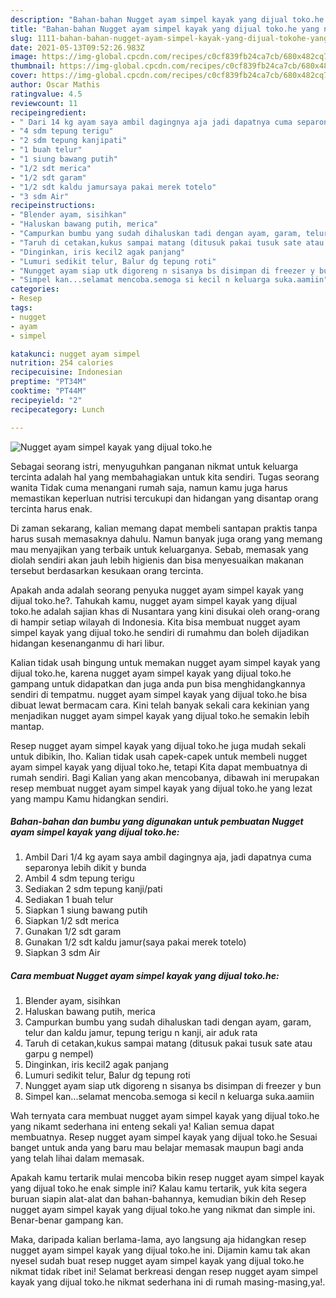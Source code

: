 ```yaml
---
description: "Bahan-bahan Nugget ayam simpel kayak yang dijual toko.he yang nikmat dan Mudah Dibuat"
title: "Bahan-bahan Nugget ayam simpel kayak yang dijual toko.he yang nikmat dan Mudah Dibuat"
slug: 1111-bahan-bahan-nugget-ayam-simpel-kayak-yang-dijual-tokohe-yang-nikmat-dan-mudah-dibuat
date: 2021-05-13T09:52:26.983Z
image: https://img-global.cpcdn.com/recipes/c0cf839fb24ca7cb/680x482cq70/nugget-ayam-simpel-kayak-yang-dijual-tokohe-foto-resep-utama.jpg
thumbnail: https://img-global.cpcdn.com/recipes/c0cf839fb24ca7cb/680x482cq70/nugget-ayam-simpel-kayak-yang-dijual-tokohe-foto-resep-utama.jpg
cover: https://img-global.cpcdn.com/recipes/c0cf839fb24ca7cb/680x482cq70/nugget-ayam-simpel-kayak-yang-dijual-tokohe-foto-resep-utama.jpg
author: Oscar Mathis
ratingvalue: 4.5
reviewcount: 11
recipeingredient:
- " Dari 14 kg ayam saya ambil dagingnya aja jadi dapatnya cuma separonya lebih dikit y bunda"
- "4 sdm tepung terigu"
- "2 sdm tepung kanjipati"
- "1 buah telur"
- "1 siung bawang putih"
- "1/2 sdt merica"
- "1/2 sdt garam"
- "1/2 sdt kaldu jamursaya pakai merek totelo"
- "3 sdm Air"
recipeinstructions:
- "Blender ayam, sisihkan"
- "Haluskan bawang putih, merica"
- "Campurkan bumbu yang sudah dihaluskan tadi dengan ayam, garam, telur dan kaldu jamur, tepung terigu n kanji, air aduk rata"
- "Taruh di cetakan,kukus sampai matang (ditusuk pakai tusuk sate atau garpu g nempel)"
- "Dinginkan, iris kecil2 agak panjang"
- "Lumuri sedikit telur, Balur dg tepung roti"
- "Nungget ayam siap utk digoreng n sisanya bs disimpan di freezer y bun"
- "Simpel kan...selamat mencoba.semoga si kecil n keluarga suka.aamiin"
categories:
- Resep
tags:
- nugget
- ayam
- simpel

katakunci: nugget ayam simpel 
nutrition: 254 calories
recipecuisine: Indonesian
preptime: "PT34M"
cooktime: "PT44M"
recipeyield: "2"
recipecategory: Lunch

---
```



![Nugget ayam simpel kayak yang dijual toko.he](https://img-global.cpcdn.com/recipes/c0cf839fb24ca7cb/680x482cq70/nugget-ayam-simpel-kayak-yang-dijual-tokohe-foto-resep-utama.jpg)

Sebagai seorang istri, menyuguhkan panganan nikmat untuk keluarga tercinta adalah hal yang membahagiakan untuk kita sendiri. Tugas seorang  wanita Tidak cuma menangani rumah saja, namun kamu juga harus memastikan keperluan nutrisi tercukupi dan hidangan yang disantap orang tercinta harus enak.

Di zaman  sekarang, kalian memang dapat membeli santapan praktis tanpa harus susah memasaknya dahulu. Namun banyak juga orang yang memang mau menyajikan yang terbaik untuk keluarganya. Sebab, memasak yang diolah sendiri akan jauh lebih higienis dan bisa menyesuaikan makanan tersebut berdasarkan kesukaan orang tercinta. 



Apakah anda adalah seorang penyuka nugget ayam simpel kayak yang dijual toko.he?. Tahukah kamu, nugget ayam simpel kayak yang dijual toko.he adalah sajian khas di Nusantara yang kini disukai oleh orang-orang di hampir setiap wilayah di Indonesia. Kita bisa membuat nugget ayam simpel kayak yang dijual toko.he sendiri di rumahmu dan boleh dijadikan hidangan kesenanganmu di hari libur.

Kalian tidak usah bingung untuk memakan nugget ayam simpel kayak yang dijual toko.he, karena nugget ayam simpel kayak yang dijual toko.he gampang untuk didapatkan dan juga anda pun bisa menghidangkannya sendiri di tempatmu. nugget ayam simpel kayak yang dijual toko.he bisa dibuat lewat bermacam cara. Kini telah banyak sekali cara kekinian yang menjadikan nugget ayam simpel kayak yang dijual toko.he semakin lebih mantap.

Resep nugget ayam simpel kayak yang dijual toko.he juga mudah sekali untuk dibikin, lho. Kalian tidak usah capek-capek untuk membeli nugget ayam simpel kayak yang dijual toko.he, tetapi Kita dapat membuatnya di rumah sendiri. Bagi Kalian yang akan mencobanya, dibawah ini merupakan resep membuat nugget ayam simpel kayak yang dijual toko.he yang lezat yang mampu Kamu hidangkan sendiri.

<!--inarticleads1-->

##### Bahan-bahan dan bumbu yang digunakan untuk pembuatan Nugget ayam simpel kayak yang dijual toko.he:

1. Ambil  Dari 1/4 kg ayam saya ambil dagingnya aja, jadi dapatnya cuma separonya lebih dikit y bunda
1. Ambil 4 sdm tepung terigu
1. Sediakan 2 sdm tepung kanji/pati
1. Sediakan 1 buah telur
1. Siapkan 1 siung bawang putih
1. Siapkan 1/2 sdt merica
1. Gunakan 1/2 sdt garam
1. Gunakan 1/2 sdt kaldu jamur(saya pakai merek totelo)
1. Siapkan 3 sdm Air




<!--inarticleads2-->

##### Cara membuat Nugget ayam simpel kayak yang dijual toko.he:

1. Blender ayam, sisihkan
1. Haluskan bawang putih, merica
1. Campurkan bumbu yang sudah dihaluskan tadi dengan ayam, garam, telur dan kaldu jamur, tepung terigu n kanji, air aduk rata
1. Taruh di cetakan,kukus sampai matang (ditusuk pakai tusuk sate atau garpu g nempel)
1. Dinginkan, iris kecil2 agak panjang
1. Lumuri sedikit telur, Balur dg tepung roti
1. Nungget ayam siap utk digoreng n sisanya bs disimpan di freezer y bun
1. Simpel kan...selamat mencoba.semoga si kecil n keluarga suka.aamiin




Wah ternyata cara membuat nugget ayam simpel kayak yang dijual toko.he yang nikamt sederhana ini enteng sekali ya! Kalian semua dapat membuatnya. Resep nugget ayam simpel kayak yang dijual toko.he Sesuai banget untuk anda yang baru mau belajar memasak maupun bagi anda yang telah lihai dalam memasak.

Apakah kamu tertarik mulai mencoba bikin resep nugget ayam simpel kayak yang dijual toko.he enak simple ini? Kalau kamu tertarik, yuk kita segera buruan siapin alat-alat dan bahan-bahannya, kemudian bikin deh Resep nugget ayam simpel kayak yang dijual toko.he yang nikmat dan simple ini. Benar-benar gampang kan. 

Maka, daripada kalian berlama-lama, ayo langsung aja hidangkan resep nugget ayam simpel kayak yang dijual toko.he ini. Dijamin kamu tak akan nyesel sudah buat resep nugget ayam simpel kayak yang dijual toko.he nikmat tidak ribet ini! Selamat berkreasi dengan resep nugget ayam simpel kayak yang dijual toko.he nikmat sederhana ini di rumah masing-masing,ya!.

